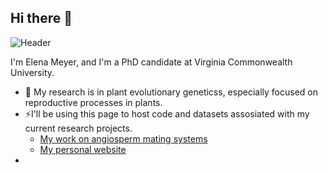 ## Hi there 👋

![Header](./your-header-image-name.png)

I'm Elena Meyer, and I'm a PhD candidate at Virginia Commonwealth University. 


- 🌱 My research is in plant evolutionary geneticss, especially focused on reproductive processes in plants. 
- ⚡I'll be using this page to host code and datasets assosiated with my current research projects.
  - [My work on angiosperm mating systems](https://evoelena.com/project/example/)
  - [My personal website](evoelena.com)
-


<!--
**elenacicada/elenacicada** is a ✨ _special_ ✨ repository because its `README.md` (this file) appears on your GitHub profile.

Here are some ideas to get you started:

- 🔭 I’m currently working on ...
- 🌱 I’m currently learning ...
- 👯 I’m looking to collaborate on ...
- 🤔 I’m looking for help with ...
- 💬 Ask me about ...
- 📫 How to reach me: ...
- 😄 Pronouns: ...
- ⚡ Fun fact: ...
-->
